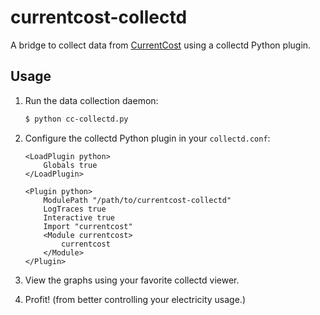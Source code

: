 # currentcost-collectd

A bridge to collect data from [CurrentCost](http://www.currentcost.com/) using a collectd Python plugin.

## Usage

1. Run the data collection daemon:

    ```bash
    $ python cc-collectd.py
    ```

2. Configure the collectd Python plugin in your `collectd.conf`:

    ```
    <LoadPlugin python>
        Globals true
    </LoadPlugin>

    <Plugin python>
        ModulePath "/path/to/currentcost-collectd"
        LogTraces true
        Interactive true
        Import "currentcost"
        <Module currentcost>
            currentcost
        </Module>
    </Plugin>
    ```

3. View the graphs using your favorite collectd viewer.

4. Profit! (from better controlling your electricity usage.)
